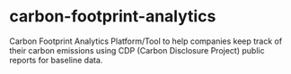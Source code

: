 # carbon-footprint-analytics
Carbon Footprint Analytics Platform/Tool to help companies keep track of their carbon emissions using CDP (Carbon Disclosure Project) public reports for baseline data.
